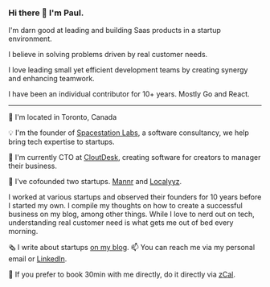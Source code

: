 ### Hi there 👋 I'm Paul.

I'm darn good at leading and building Saas products in a startup environment.

I believe in solving problems driven by real customer needs.

I love leading small yet efficient development teams by creating synergy and enhancing teamwork.

I have been an individual contributor for 10+ years. Mostly Go and React.

---

📍 I'm located in Toronto, Canada

💡 I'm the founder of [Spacestation Labs](https://spacestation.github.io), a software consultancy, we help bring tech expertise to startups.

💼 I'm currently CTO at [CloutDesk](https://www.cloutdesk.com/), creating software for creators to manager their business.

🔭 I've cofounded two startups. [Mannr](https://www.getmannr.com/) and [Localyyz](https://www.linkedin.com/pulse/localyyz-1-trending-app-shopify-store-stefan-suppa/).

I worked at various startups and observed their founders for 10 years before I started my own. I compile my thoughts on how to create a successful business on my blog, among other things. While I love to nerd out on tech, understanding real customer need is what gets me out of bed every morning.

🗞️ I write about startups [on my blog](https://pxue.github.io/).
📫 You can reach me via my personal email or [LinkedIn](https://www.linkedin.com/in/pxue/).

:calendar: If you prefer to book 30min with me directly, do it directly via [zCal](https://zcal.co/i/pv00ItfW).
